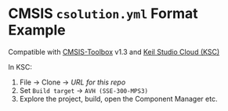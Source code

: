 # CMSIS `csolution.yml` Format Example

Compatible with [CMSIS-Toolbox](https://github.com/Open-CMSIS-Pack/devtools/blob/main/tools/README.md) v1.3 and [Keil Studio Cloud (KSC)](https://studio.keil.arm.com/)

In KSC:

1. File -> Clone -> _URL for this repo_
2. Set `Build target` -> `AVH (SSE-300-MPS3)`
3. Explore the project, build, open the Component Manager etc.
